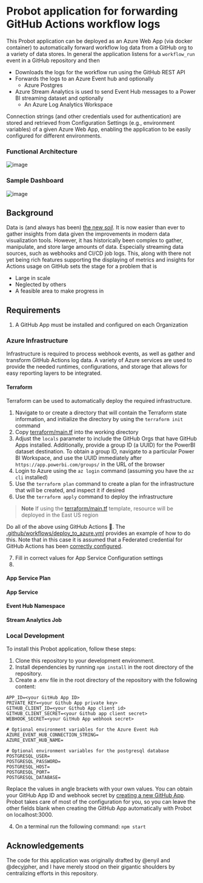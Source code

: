 # Probot application for forwarding GitHub Actions workflow logs
This Probot application can be deployed as an Azure Web App (via docker container) to automatically forward workflow log data from a GitHub org to a variety of data stores. In general the application listens for a `workflow_run` event in a GitHub repository and then
  * Downloads the logs for the workflow run using the GitHub REST API 
  * Forwards the logs to an Azure Event hub and optionally
    * Azure Postgres 
  * Azure Stream Analytics is used to send Event Hub messages to a Power BI streaming dataset and optionally
    * An Azure Log Analytics Workspace

Connection strings (and other credentials used for authentication) are stored and retrieved from Configuration Settings (e.g., environment variables) of a given Azure Web App, enabling the application to be easily configured for different environments. 

### Functional Architecture
![image](https://github.com/octodemo/beaver/assets/107562400/60b6c501-52d6-4737-b2ca-405805b9e881)

### Sample Dashboard
![image](https://user-images.githubusercontent.com/107562400/232624615-63adaa32-cf95-4495-b6b5-070937dd211f.png)

## Background
Data is (and always has been) [the new _soil_](https://www.ted.com/talks/david_mccandless_the_beauty_of_data_visualization). It is now easier than ever to gather insights from data given the improvements in modern data visualization tools. However, it has historically been complex to gather, manipulate, and store large amounts of data. Especially streaming data sources, such as webhooks and CI/CD job logs. This, along with there not yet being rich features supporting the displaying of metrics and insights for Actions usage on GitHub sets the stage for a problem that is
* Large in scale
* Neglected by others
* A feasible area to make progress in

## Requirements
1. A GitHub App must be installed and configured on each Organization 

### Azure Infrastructure 
Infrastructure is required to process webhook events, as well as gather and transform GitHub Actions log data. A variety of Azure services are used to provide the needed runtimes, configurations, and storage that allows for easy reporting layers to be integrated.

#### Terraform
Terraform can be used to automatically deploy the required infrastructure. 

1. Navigate to or create a directory that will contain the Terraform state information, and initialize the directory by using the `terraform init` command
2. Copy [terraform/main.tf](terraform/main.tf) into the working directory
3. Adjust the `locals` parameter to include the GitHub Orgs that have GitHub Apps installed. Additionally, provide a group ID (a UUID) for the PowerBI dataset destination. To obtain a group ID, navigate to a particular Power BI Workspace, and use the UUID immediately after `https://app.powerbi.com/groups/` in the URL of the browser  
4. Login to Azure using the `az login` command (assuming you have the `az cli` installed)
5. Use the `terraform plan` command to create a plan for the infrastructure that will be created, and inspect it if desired
6. Use the `terraform apply` command to deploy the infrastructure

> **Note**
> If using the [terraform/main.tf](terraform/main.tf) template, resource will be deployed in the East US region

Do all of the above using GitHub Actions 🚀. The [.github/workflows/deploy_to_azure.yml](.github/workflows/deploy_to_azure.yml) provides an example of how to do this. Note that in this case it is assumed that a Federated credential for GitHub Actions has been [correctly configured](https://github.com/marketplace/actions/azure-login#configure-a-federated-credential-to-use-oidc-based-authentication).

7. Fill in correct values for App Service Configuration settings
8. 

#### App Service Plan

#### App Service

#### Event Hub Namespace

#### Stream Analytics Job



### Local Development
To install this Probot application, follow these steps:
1. Clone this repository to your development environment.
2. Install dependencies by running `npm install` in the root directory of the repository.
3. Create a .env file in the root directory of the repository with the following content:
```
APP_ID=<your GitHub App ID> 
PRIVATE_KEY=<your Github App private key>
GITHUB_CLIENT_ID=<your Github App client id> 
GITHUB_CLIENT_SECRET=<your Github app client secret>
WEBHOOK_SECRET=<your GitHub App webhook secret>

# Optional environment variables for the Azure Event Hub
AZURE_EVENT_HUB_CONNECTION_STRING=
AZURE_EVENT_HUB_NAME=

# Optional environment variables for the postgresql database
POSTGRESQL_USER=
POSTGRESQL_PASSWORD=
POSTGRESQL_HOST=
POSTGRESQL_PORT=
POSTGRESQL_DATABASE=
```
Replace the values in angle brackets with your own values. You can obtain your GitHub App ID and webhook secret by  [creating a new GitHub App](https://docs.github.com/en/developers/apps/creating-a-github-app). Probot takes care of most of the configuration for you, so you can leave the other fields blank when creating the GitHub App automatically with Probot on localhost:3000.

4. On a terminal run the following command: `npm start`

## Acknowledgements
The code for this application was originally drafted by @enyil and @decyjpher, and I have merely stood on their gigantic shoulders by centralizing efforts in this repository.
